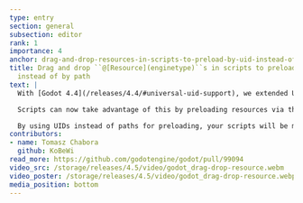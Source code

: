 ```yaml
---
type: entry
section: general
subsection: editor
rank: 1
importance: 4
anchor: drag-and-drop-resources-in-scripts-to-preload-by-uid-instead-of-by-path
title: Drag and drop ``@[Resource](enginetype)``s in scripts to preload by UID 
  instead of by path
text: |
  With [Godot 4.4](/releases/4.4/#universal-uid-support), we extended UID support to more resource types in order to prevent broken paths.

  Scripts can now take advantage of this by preloading resources via their UID. You just have to drop the resource while holding `Ctrl` (`Cmd` on macOS).

  By using UIDs instead of paths for preloading, your scripts will be more resilient, wherever the resources you’re preloading are in your project.
contributors:
- name: Tomasz Chabora
  github: KoBeWi
read_more: https://github.com/godotengine/godot/pull/99094
video_src: /storage/releases/4.5/video/godot_drag-drop-resource.webm
video_poster: /storage/releases/4.5/video/godot_drag-drop-resource.webp
media_position: bottom
---
```


